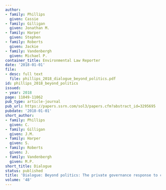 ```yaml
---
author:
- family: Phillips
  given: Cassie
- family: Gilligan
  given: Jonathan M.
- family: Harper
  given: Stephen
- family: Roberts
  given: Jackie
- family: Vandenbergh
  given: Michael P.
container_title: Environmental Law Reporter
date: '2018-01-01'
file:
- desc: full text
  file: phillips_2018_dialogue_beyond_politics.pdf
id: phillips_2018_beyond_politics
issued:
- year: 2018
page: 11049-11062
pub_type: article-journal
pub_url: https://papers.ssrn.com/sol3/papers.cfm?abstract_id=3295695
pubdate: '2018-01-01'
short_author:
- family: Phillips
  given: C.
- family: Gilligan
  given: J.M.
- family: Harper
  given: S.
- family: Roberts
  given: J.
- family: Vandenbergh
  given: M.P.
short_title: Dialogue
status: published
title: 'Dialogue: Beyond politics: The private governance response to climate change'
volume: '48'
---
```

